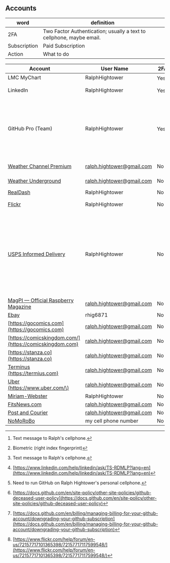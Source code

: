 ## Accounts

| word | definition |
|------|------------|
| 2FA | Two Factor Authentication; usually a text to cellphone, maybe email.  |
| Subscription | Paid Subscription |
| Action | What to do |

| Account <image width='10%'> |   User Name <image width='10%'> | 2FA <image width='10%'>  | Subscription <image width='10%'> | Action <img width='50%'> |
|-------------|------------------------|-----------|------------------|-----------------------------------------------|
| LMC MyChart | RalphHightower | Yes[^1][^2] | No | Don't know |
| LinkedIn | RalphHightower | Yes[^1] | Yes | [Memorialize Account](https://www.linkedin.com/help/linkedin/ask/TS-RDMLP?lang=en)[^3]  |
| GitHub Pro (Team) | RalphHightower | Yes[^4] | Yes | [GitHub Deceased User Policy - GitHub Docs](https://docs.github.com/en/site-policy/other-site-policies/github-deceased-user-policy)[^7]<br>or<br> [Downgrading your GitHub subscription](https://docs.github.com/en/billing/managing-billing-for-your-github-account/downgrading-your-github-subscription)[^5] | 
| [Weather Channel Premium](https://www.weatherchannel.com/) | ralph.hightower@gmail.com | No | Yes | Cancel or reuse |
| [Weather Underground](https://www.wunderground.com/) | ralph.hightower@gmail.com | No | Yes | Cancel or resuse |
| [RealDash](https://my.realdash.net/plans/success?session_id=cs_live_a1oNf6eNIQSUrs2HGoV5d9BvIDXY7JUUiDNhb5v8txFgIf2kGiNmSPXoVY) | RalphHightower | No | Yes | Cancel |
| [Flickr](https://www.flickr.com/) | RalphHightower | No | Yes | [Memorialize Account](https://www.flickr.com/help/forum/en-us/72157717101365398/72157717117599548/)[^6] |
| [USPS Informed Delivery](https://informeddelivery.usps.com/box/pages/intro/start.action) | RalphHightower | No | No | email address can be changed. Cellphone number can be changed for package delivery notifications. Don't know if username can be changed.  |
| [MagPI — Official Raspberry Magazine](https://magpi.raspberrypi.com/) | ralph.hightower@gmail.com | No | Yes | Cancel |
| [Ebay](https://www.ebay.com) | rhig6871 | No | No | Close |
| [https://gocomics.com](https://gocomics.com) | ralph.hightower@gmail.com | No | Yes | Cancel |
| [https://comicskingdom.com/](https://comicskingdom.com) | ralph.hightower@gmail.com | No | Yes | Cancel |
| [https://stanza.co](https://stanza.co) | ralph.hightower@gmail.com | No | Yes | Cancel |
| [Terminus \(https://termius.com)](https://termius.com/) | ralph.hightower@gmail.com | No | Yes | Cancel |
| [Uber \(https://www.uber.com/\)](https://www.uber.com/) | ralph.hightower@gmail.com | No | Yes | Cancel |
| [Miriam-Webster](https://www.miriamwebster.com) | RalphHightower | No | Yes | Cancel |
| [FitsNews.com](https://www.fitsnews.com/) | ralph.hightower@gmail.com  | No | No | Cancel |
| [Post and Courier](https://www.postandcourier.com/) | ralph.hightower@gmail.com | No | No | Cancel |
| [NoMoRoBo](https://nomorobo.com/) | my cell phone number | No | No | Cancel |
 
[^1]: Text message to Ralph's cellphone. 
[^2]: Biometric (right index fingerprint) 
[^3]: [https://www.linkedin.com/help/linkedin/ask/TS-RDMLP?lang=en](https://www.linkedin.com/help/linkedin/ask/TS-RDMLP?lang=en)
[^4]: Need to run GitHub on Ralph Hightower's personal cellphone.
[^5]: [https://docs.github.com/en/billing/managing-billing-for-your-github-account/downgrading-your-github-subscription](https://docs.github.com/en/billing/managing-billing-for-your-github-account/downgrading-your-github-subscription)
[^6]: [https://www.flickr.com/help/forum/en-us/72157717101365398/72157717117599548/](https://www.flickr.com/help/forum/en-us/72157717101365398/72157717117599548/)
[^7]: [https://docs.github.com/en/site-policy/other-site-policies/github-deceased-user-policy](https://docs.github.com/en/site-policy/other-site-policies/github-deceased-user-policy)

